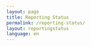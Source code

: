 ```yaml
---
layout: page
title: Reporting Status
permalink: /reporting-status/
layout: reportingstatus
language: en
---
```

